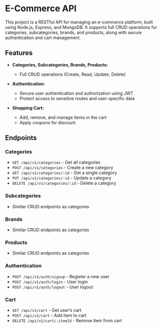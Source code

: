 # E-Commerce API

This project is a RESTful API for managing an e-commerce platform, built using Node.js, Express, and MongoDB. It supports full CRUD operations for categories, subcategories, brands, and products, along with secure authentication and cart management.

## Features

- **Categories, Subcategories, Brands, Products:**

  - Full CRUD operations (Create, Read, Update, Delete)

- **Authentication:**

  - Secure user authentication and authorization using JWT
  - Protect access to sensitive routes and user-specific data

- **Shopping Cart:**
  - Add, remove, and manage items in the cart
  - Apply coupons for discount

## Endpoints

### Categories

- `GET /api/v1/categories` - Get all categories
- `POST /api/v1/categories` - Create a new category
- `GET /api/v1/categories/:id` - Get a single category
- `PUT /api/v1/categories/:id` - Update a category
- `DELETE /api/v1/categories/:id` - Delete a category

### Subcategories

- Similar CRUD endpoints as categories

### Brands

- Similar CRUD endpoints as categories

### Products

- Similar CRUD endpoints as categories

### Authentication

- `POST /api/v1/auth/signup` - Register a new user
- `POST /api/v1/auth/login` - User login
- `POST /api/v1/auth/logout` - User logout

### Cart

- `GET /api/v1/cart` - Get user’s cart
- `POST /api/v1/cart` - Add item to cart
- `DELETE /api/v1/cart/:itemId` - Remove item from cart
